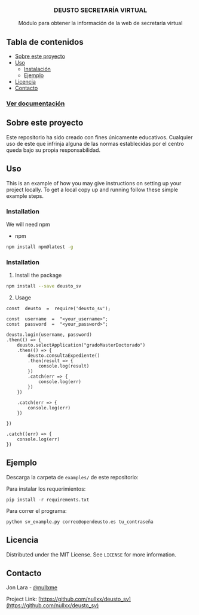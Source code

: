  <h3 align="center">DEUSTO SECRETARÍA VIRTUAL</h3>

  <p align="center">
    Módulo para obtener la información de la web de secretaría virtual


## Tabla de contenidos

* [Sobre este proyecto](#sobre-este-proyecto)
* [Uso](#uso)
  * [Instalación](#installation)
  * [Ejemplo](#ejemplo)
* [Licencia](#licencia)
* [Contacto](#contacto)

### [Ver documentación](https://github.com/nullxx/deusto_sv/wiki/Documentaci%C3%B3n)


## Sobre este proyecto

Este repositorio ha sido creado con fines únicamente educativos. Cualquier uso de este que infrinja alguna de las normas establecidas por el centro queda bajo su propia responsabilidad.



## Uso

This is an example of how you may give instructions on setting up your project locally.
To get a local copy up and running follow these simple example steps.

### Installation

We will need npm
* npm
```sh
npm install npm@latest -g
```

### Installation


1. Install the package
```sh
npm install --save deusto_sv
```

2. Usage
```JS
const  deusto  =  require('deusto_sv');

const  username  =  "<your_username>";
const  password  =  "<your_password>";

deusto.login(username, password)
.then(() => {
	deusto.selectApplication("gradoMasterDoctorado")
	.then(() => {
		deusto.consultaExpediente()
		.then(result => {
			console.log(result)
		})
		.catch(err => {
			console.log(err)
		})
	})

	.catch(err => {
		console.log(err)
	})

})

.catch((err) => {
	console.log(err)
})
```

## Ejemplo
Descarga la carpeta de `examples/` de este repositorio: 

Para instalar los requerimientos:

	pip install -r requirements.txt
Para correr el programa:

	python sv_example.py correo@opendeusto.es tu_contraseña
## Licencia

Distributed under the MIT License. See `LICENSE` for more information.

## Contacto
Jon Lara - [@nullxme](https://twitter.com/nullxme)

Project Link: [https://github.com/nullxx/deusto_sv](https://github.com/nullxx/deusto_sv)
